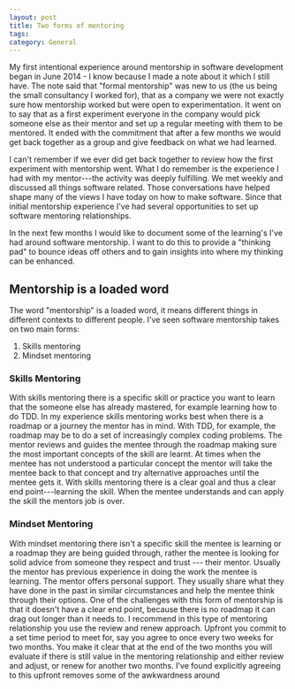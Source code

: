```yaml
---
layout: post
title: Two forms of mentoring
tags: 
category: General
---
```

My first intentional experience around mentorship in software development began in June 2014 - I know because I made a note about it which I still have. 
The note said that "formal mentorship" was new to us (the us being the small consultancy I worked for), that as a company we were not exactly sure how mentorship worked but were open to experimentation. It went on to say that as a first experiment everyone in the company would pick someone else as their mentor and set up a regular meeting with them to be mentored. It ended with the commitment that after a few months we would get back together as a group and give feedback on what we had learned. 

I can't remember if we ever did get back together to review how the first experiment with mentorship went. What I do remember is the experience I had with my mentor---the activity was deeply fulfilling. We met weekly and discussed all things software related. Those conversations have helped shape many of the views I have today on how to make software. Since that initial mentorship experience I've had several opportunities to set up software mentoring relationships. 

In the next few months I would like to document some of the learning's I've had around software mentorship. I want to do this to provide a "thinking pad" to bounce ideas off others and to gain insights into where my thinking can be enhanced.

## Mentorship is a loaded word  

The word "mentorship" is a loaded word, it means different things in different contexts to different people. I've seen software mentorship takes on two main forms:

1) Skills mentoring  
2) Mindset mentoring   

### Skills Mentoring

With skills mentoring there is a specific skill or practice you want to learn that the someone else has already mastered, for example learning how to do TDD. In my experience skills mentoring works best when there is a roadmap or a journey the mentor has in mind. With TDD, for example, the roadmap may be to do a set of increasingly complex coding problems. The mentor reviews and guides the mentee through the roadmap making sure the most important concepts of the skill are learnt. At times when the mentee has not understood a particular concept the mentor will take the mentee back to that concept and try alternative approaches until the mentee gets it. With skills mentoring there is a clear goal and thus a clear end point---learning the skill. When the mentee understands and can apply the skill the mentors job is over. 

### Mindset Mentoring  

With mindset mentoring there isn't a specific skill the mentee is learning or a roadmap they are being guided through, rather the mentee is looking for solid advice from someone they respect and trust --- their mentor. Usually the mentor has previous experience in doing the work the mentee is learning. The mentor offers personal support. They usually share what they have done in the past in similar circumstances and help the mentee think through their options. One of the challenges with this form of mentorship is that it doesn't have a clear end point, because there is no roadmap it can drag out longer than it needs to. I recommend in this type of mentoring relationship you use the review and renew approach. Upfront you commit to a set time period to meet for, say you agree to once every two weeks for two months. You make it clear that at the end of the two months you will evaluate if there is still value in the mentoring relationship and either review and adjust, or renew for another two months. I've found explicitly agreeing to this upfront removes some of the awkwardness around


